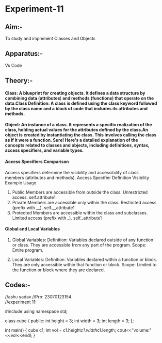# Experiment-11
## Aim:-
To study and implement Classes and Objects

## Apparatus:-
Vs Code

## Theory:-
#### Class: A blueprint for creating objects. It defines a data structure by combining data (attributes) and methods (functions) that operate on the data.Class Definition: A class is defined using the class keyword followed by the class name and a block of code that includes its attributes and methods.
#### Object: An instance of a class. It represents a specific realization of the class, holding actual values for the attributes defined by the class.An object is created by instantiating the class. This involves calling the class as if it were a function. Sure! Here's a detailed explanation of the concepts related to classes and objects, including definitions, syntax, access specifiers, and variable types.

#### Access Specifiers Comparison
Access specifiers determine the visibility and accessibility of class members (attributes and methods).
Access Specifier	Definition	Visibility	Example Usage
1. Public	Members are accessible from outside the class.	Unrestricted access.	self.attribute1
2. Private	Members are accessible only within the class.	Restricted access (prefix with __).	self.__attribute1
3. Protected	Members are accessible within the class and subclasses.	Limited access (prefix with _).	self._attribute1

#### Global and Local Variables
1. Global Variables:
Definition: Variables declared outside of any function or class. They are accessible from any part of the program.
Scope: Entire program.

2. Local Variables:
Definition: Variables declared within a function or block. They are only accessible within that function or block.
Scope: Limited to the function or block where they are declared.

## Codes:-
 //ashu yadav 
//Prn: 23070123154  
//experiment 11: 

#include <iostream>
using namespace std;

class cube
{
    public:
    int height = 3;
    int width = 3;
    int length = 3;
};

int main()
{
    cube c1;
    int vol = c1.height*c1.width*c1.length;
    cout<<"volume:"<<vol<<endl;
}
